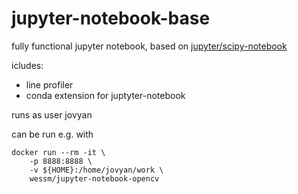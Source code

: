 # jupyter-notebook-base

fully functional jupyter notebook, based on [jupyter/scipy-notebook](https://hub.docker.com/r/jupyter/scipy-notebook/)


icludes:


* line profiler
* conda extension for juptyter-notebook

runs as user jovyan

can be run e.g. with

```
docker run --rm -it \
    -p 8888:8888 \
    -v ${HOME}:/home/jovyan/work \
    wessm/jupyter-notebook-opencv
```
